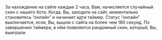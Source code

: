 За нахождение на сайте каждые 2 часа, Вам, начисляется случайный скин с нашего бота. Когда, Вы, заходите на сайт, моментально становитесь “онлайн” и начинает идти таймер. Статус “онлайн” выключается, если, Вы, вышли с сайта на более чем 180 секунд. По завершению таймера, в нём появляется рандомный скин, который, Вы, выиграли.
